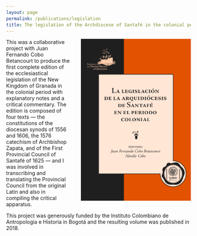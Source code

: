 ```yaml
---
layout: page
permalink: /publications/legislation
title: The legislation of the Archdiocese of Santafé in the colonial period
---
```


<img src="/img/legislacion_cover.png" style="width: 300px; margin-left: 30px; margin-bottom: 10px;" align="right" alt="Legislation cover" /> This was a collaborative project with Juan Fernando Cobo Betancourt to produce the first complete edition of the ecclesiastical legislation of the New Kingdom of Granada in the colonial period with explanatory notes and a critical commentary. The edition is composed of four texts — the constitutions of the diocesan synods of 1556 and 1606, the 1576 catechism of Archbishop Zapata, and of the First Provincial Council of Santafé of 1625 — and I was involved in transcribing and translating the Provincial Council from the original Latin and also in compiling the critical apparatus.

This project was generously funded by the Instituto Colombiano de Antropologia e Historia in Bogotá and the resulting volume was published in 2018.
